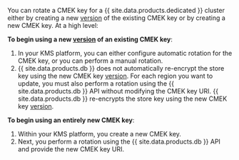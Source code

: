 You can rotate a CMEK key for a {{ site.data.products.dedicated }} cluster either by creating a new [version](cluster-settings.html#setting-version) of the existing CMEK key or by creating a new CMEK key. At a high level:

**To begin using a new [version](cluster-settings.html#setting-version) of an existing CMEK key**:

1. In your KMS platform, you can either configure automatic rotation for the CMEK key, or you can perform a manual rotation.
1. {{ site.data.products.db }} does not automatically re-encrypt the store key using the new CMEK key [version](cluster-settings.html#setting-version). For each region you want to update, you must also perform a rotation using the {{ site.data.products.db }} API without modifying the CMEK key URI. {{ site.data.products.db }} re-encrypts the store key using the new CMEK key [version](cluster-settings.html#setting-version).

**To begin using an entirely new CMEK key**:

1. Within your KMS platform, you create a new CMEK key.
1. Next, you perform a rotation using the {{ site.data.products.db }} API and provide the new CMEK key URI.
